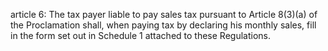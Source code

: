 article 6: 
The tax payer liable to pay sales tax pursuant to Article 8(3)(a) of the Proclamation shall, when paying tax by declaring his monthly sales, fill in the form set out in Schedule 1 attached to these Regulations. 
<ul>
</ul>